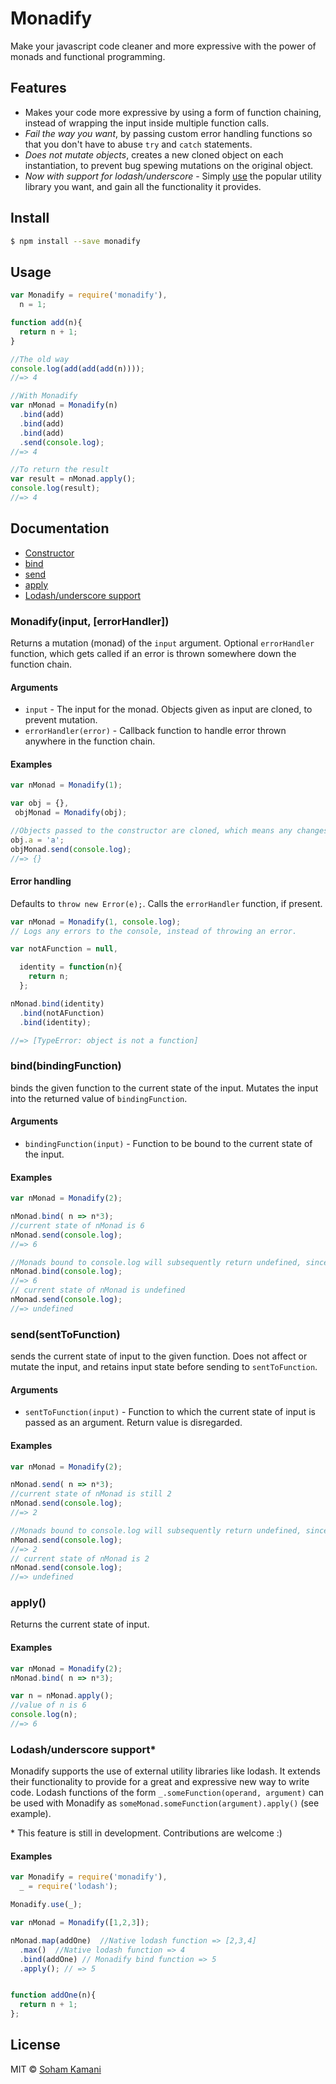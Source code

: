 # Monadify
Make your javascript code cleaner and more expressive with the power of monads and functional programming.

## Features
- Makes your code more expressive by using a form of function chaining, instead of wrapping the input inside multiple function calls.
- _Fail the way you want_, by passing custom error handling functions so that you don't have to abuse `try` and `catch` statements.
- _Does not mutate objects_, creates a new cloned object on each instantiation, to prevent bug spewing mutations on the original object.
- _Now with support for lodash/underscore_ - Simply [use](#use) the popular utility library you want, and gain all the functionality it provides.

## Install

```sh
$ npm install --save monadify
```

## Usage

```javascript
var Monadify = require('monadify'),
  n = 1;

function add(n){
  return n + 1;
}

//The old way
console.log(add(add(add(n))));
//=> 4

//With Monadify
var nMonad = Monadify(n)
  .bind(add)
  .bind(add)
  .bind(add)
  .send(console.log);
//=> 4

//To return the result
var result = nMonad.apply();
console.log(result);
//=> 4
```

## Documentation
- [Constructor](#constructor)
- [bind](#bind)
- [send](#send)
- [apply](#apply)
- [Lodash/underscore support](#use)

<a name="constructor"/>

### Monadify(input, [errorHandler])
Returns a mutation (monad) of the `input` argument. Optional `errorHandler` function, which gets called if an error is thrown somewhere down the function chain.

#### Arguments
- `input` - The input for the monad. Objects given as input are cloned, to prevent mutation.
- `errorHandler(error)` - Callback function to handle error thrown anywhere in the function chain.

#### Examples

```javascript
var nMonad = Monadify(1);

var obj = {},
 objMonad = Monadify(obj);

//Objects passed to the constructor are cloned, which means any changes applied to 'obj' are not passed on to objMonad.
obj.a = 'a';
objMonad.send(console.log);
//=> {}
```

#### Error handling
Defaults to `throw new Error(e);`. Calls the `errorHandler` function, if present.

```js
var nMonad = Monadify(1, console.log);
// Logs any errors to the console, instead of throwing an error.

var notAFunction = null,

  identity = function(n){
    return n;
  };

nMonad.bind(identity)
  .bind(notAFunction)
  .bind(identity);

//=> [TypeError: object is not a function]
```

<a name="bind"/>

### bind(bindingFunction)
binds the given function to the current state of the input. Mutates the input into the returned value of `bindingFunction`.

#### Arguments
- `bindingFunction(input)` - Function to be bound to the current state of the input.

#### Examples

```js
var nMonad = Monadify(2);

nMonad.bind( n => n*3);
//current state of nMonad is 6
nMonad.send(console.log);
//=> 6

//Monads bound to console.log will subsequently return undefined, since the console.log function has no return value
nMonad.bind(console.log);
//=> 6
// current state of nMonad is undefined
nMonad.send(console.log);
//=> undefined
```

<a name="send"/>

### send(sentToFunction)
sends the current state of input to the given function. Does not affect or mutate the input, and retains input state before sending to `sentToFunction`.

#### Arguments
- `sentToFunction(input)` - Function to which the current state of input is passed as an argument. Return value is disregarded.

#### Examples

```js
var nMonad = Monadify(2);

nMonad.send( n => n*3);
//current state of nMonad is still 2
nMonad.send(console.log);
//=> 2

//Monads bound to console.log will subsequently return undefined, since the console.log function has no return value
nMonad.send(console.log);
//=> 2
// current state of nMonad is 2
nMonad.send(console.log);
//=> undefined
```

<a name="apply"/>

### apply()
Returns the current state of input.

#### Examples

```js
var nMonad = Monadify(2);
nMonad.bind( n => n*3);

var n = nMonad.apply();
//value of n is 6
console.log(n);
//=> 6
```

<a name="use" />

### Lodash/underscore support*
Monadify supports the use of external utility libraries like lodash. It extends their functionality to provide for a great and expressive new way to write code. Lodash functions of the form `_.someFunction(operand, argument)` can be used with Monadify as `someMonad.someFunction(argument).apply()` (see example).

\* This feature is still in development. Contributions are welcome :)

#### Examples

```js
var Monadify = require('monadify'),
  _ = require('lodash');

Monadify.use(_);

var nMonad = Monadify([1,2,3]);

nMonad.map(addOne)  //Native lodash function => [2,3,4]
  .max()  //Native lodash function => 4
  .bind(addOne) // Monadify bind function => 5
  .apply(); // => 5


function addOne(n){
  return n + 1;
};
```

## License
MIT © [Soham Kamani](http://sohamkamani.com)
